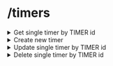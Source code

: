 # /timers

<details>
  <summary>Get single timer by TIMER id</summary>

  ```
  method: get
  ```

  ```
  request body: none
  ```

  ```
  headers:none
  ```

  ```
  url example: {url}/timers/f7e4ba02-8fbb-46d3-a170-d8aeaf66b271

  ```
</details>

<details>
  <summary>Create new timer</summary>

  ```
  method: POST
  ```

  ```
  request body:

  {
    "userId": "703e434d-e2de-4c99-b792-0a9d7feb2d64",
    "title": "Timer test add 1",
    "startTime": "1231321313",
  }
  ```

  ```
  headers: Content-Type: application/json
  ```

  ```
  url example: {url}/timers
  ```
</details>

<details>
  <summary>Update single timer by TIMER id </summary>

  ```
  method: PATCH
  ```

  ```
  request body:

  {
    "title": ?,
    "totalTime": ?,
    "isActive": ?
  }

  * ? - optional param
  ```

  ```
  headers: Content-Type: application/json
  ```

  ```
  url example: {url}/timers/f7e4ba02-8fbb-46d3-a170-d8aeaf66b271
  ```
</details>

<details>
  <summary>Delete single timer by TIMER id</summary>

  ```
  method: DELETE
  ```

  ```
  request body: none

  ```

  ```
  headers: none
  ```

  ```
  url example: {url}/timers/f7e4ba02-8fbb-46d3-a170-d8aeaf66b271
  ```
</details>

